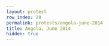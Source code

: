 ```yaml
---
layout: protest
row_index: 28
permalink: protests/angola-june-2014
title: Angola, June 2014
hidden: true
---
```

